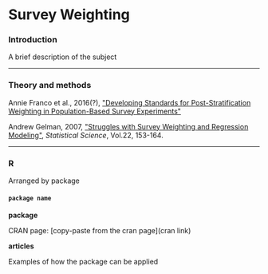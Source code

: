 # Survey Weighting

### Introduction

A brief description of the subject

---
### Theory and methods

Annie Franco et al., 2016(?), ["Developing Standards for Post-Stratification Weighting in Population-Based Survey Experiments"](http://web.stanford.edu/~neilm/weights_may1_final_identified.pdf)

Andrew Gelman, 2007, ["Struggles with Survey Weighting and Regression Modeling"](http://www.stat.columbia.edu/~gelman/research/published/STS226.pdf), _Statistical Science_, Vol.22, 153-164.

---
### R

Arranged by package

#### `package name`

**package**

CRAN page: [copy-paste from the cran page](cran link)

**articles**

Examples of how the package can be applied

